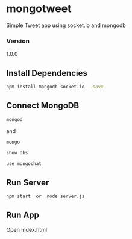 # mongotweet
Simple Tweet app using socket.io and mongodb

### Version
1.0.0

## Install Dependencies
```bash
npm install mongodb socket.io --save
```

## Connect MongoDB
```bash
mongod
```
and

```bash
mongo

show dbs

use mongochat
```

## Run Server
```bash
npm start  or  node server.js
```

## Run App
Open index.html
